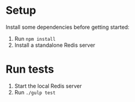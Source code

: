 # Setup

Install some dependencies before getting started:

1. Run `npm install`
2. Install a standalone Redis server

# Run tests

1. Start the local Redis server
2. Run `./gulp test`
